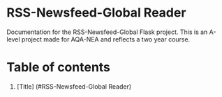 # RSS-Newsfeed-Global Reader 

Documentation for the RSS-Newsfeed-Global Flask project. This is an A-level project made for AQA-NEA and reflects a two year course.


# Table of contents
1. [Title] (#RSS-Newsfeed-Global Reader)
